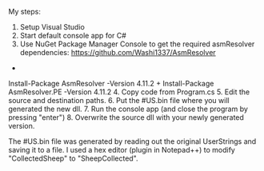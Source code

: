 My steps:
1. Setup Visual Studio
2. Start default console app for C#
3. Use NuGet Package Manager Console to get the required asmResolver dependencies: https://github.com/Washi1337/AsmResolver
+
Install-Package AsmResolver -Version 4.11.2
+
Install-Package AsmResolver.PE -Version 4.11.2
4. Copy code from Program.cs
5. Edit the source and destination paths.
6. Put the #US.bin file where you will generated the new dll.
7. Run the console app (and close the program by pressing "enter")
8. Overwrite the source dll with your newly generated version.

The #US.bin file was generated by reading out the original UserStrings and saving it to a file.
I used a hex editor (plugin in Notepad++) to modify "CollectedSheep" to "SheepCollected".